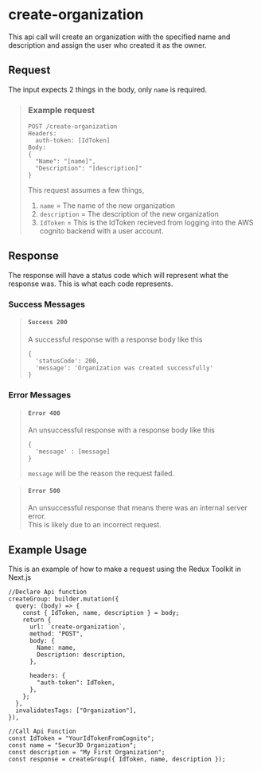 # create-organization

This api call will create an organization with the specified name and description and assign the user who created it as the owner.

## Request

The input expects 2 things in the body, only ``name`` is required.  

> ### Example request
>
>     POST /create-organization
>     Headers:
>       auth-token: [IdToken]
>     Body:
>     {
>       "Name": "[name]",
>       "Description": "[description]"
>     }
> This request assumes a few things,
> 1. ``name`` = The name of the new organization
> 2. ``description`` = The description of the new organization
> 3. ``IdToken`` = This is the IdToken recieved from logging into the AWS    cognito backend with a user account.

## Response

The response will have a status code which will represent what the response was. This is what each code represents.

### Success Messages

> #### ``Success 200``
> A successful response with a response body like this
>
>     {
>       'statusCode': 200,
>       'message': 'Organization was created successfully'
>     }

### Error Messages

> #### ``Error 400``
> An unsuccessful response with a response body like this
>
>     {
>       'message' : [message]
>     }
> ``message`` will be the reason the request failed.

> #### ``Error 500``
> An unsuccessful response that means there was an internal server error.  
> This is likely due to an incorrect request.

## Example Usage

This is an example of how to make a request using the Redux Toolkit in Next.js

    //Declare Api function
    createGroup: builder.mutation({
      query: (body) => {
        const { IdToken, name, description } = body;
        return {
          url: `create-organization`,
          method: "POST",
          body: {
            Name: name,
            Description: description,
          },

          headers: {
            "auth-token": IdToken,
          },
        };
      },
      invalidatesTags: ["Organization"],
    }),

    //Call Api Function
    const IdToken = "YourIdTokenFromCognito";
    const name = "Secur3D Organization";
    const description = "My First Organization";
    const response = createGroup({ IdToken, name, description });